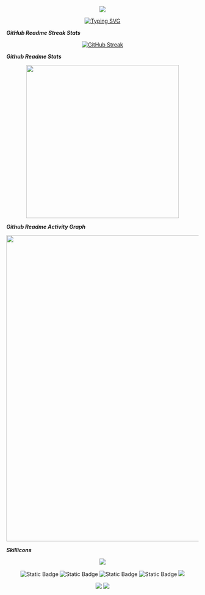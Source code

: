 <p align="center">
<img src="https://capsule-render.vercel.app/api?type=Waving&color=timeGradient&height=320&&section=header&text=GuaikaHb&fontSize=80&fontAlign=50&fontAlignY=31&desc=违背的青春&descAlign=50&descSize=30&descAlignY=60&animation=twinkling" />

</p>

<p align="center">
<a href="https://git.io/typing-svg"><img src="https://readme-typing-svg.demolab.com?font=Fira+Code&weight=600&size=32&pause=1000&color=4EC6FF&random=false&width=435&lines=Welcome+to+my+GitHub;I+am+Guaikahb" alt="Typing SVG" /></a>
</p>

**_GitHub Readme Streak Stats_**

<p align="center">
<!-- https://github.com/DenverCoder1/github-readme-streak-stats -->
<a href="https://git.io/streak-stats"><img src="https://streak-stats.demolab.com?user=Guaika&theme=prussian&locale=zh_Hans&card_width=800&card_height=200" alt="GitHub Streak" /></a>
<br />
</p>

**_Github Readme Stats_**
<p align="center">
<!-- https://github.com/anuraghazra/github-readme-stats -->
<img align="center" width="400" src="https://github-readme-stats.vercel.app/api?username=guaikahb&theme=transparent&include_all_commits=true&show_icons=true&hide_border=true" />
</p>

**_Github Readme Activity Graph_**
<!-- https://github.com/Ashutosh00710/github-readme-activity-graph -->
<p align="center">
<img width="800" src="https://github-readme-activity-graph.vercel.app/graph?username=guaikahb&theme=vue&hide_border=true&area=true">
</p>


**_Skillicons_**
<!-- 图标 -->
<p align="center">
  <a href="https://skillicons.dev">
    <img src="https://skillicons.dev/icons?i=git,github,javascript,html,css,blender,d3,linux,md,mysql,nginx,react,vue,sass,tailwind,vercel,webpack" />
  </a>
</p>

<p align="center">
<a herf="https://github.com/guaikahb">
<img alt="Static Badge" src="https://img.shields.io/badge/GitHub-GaukaHb-blue?logo=github">
</a>
<a herf="https://gitee.com/">
<img alt="Static Badge" src="https://img.shields.io/badge/Gitee-怪咖-aqua?logo=gitee">
</a>
<a herf="https://blog.csdn.net/weixin_44375151?spm=1000.2115.3001.5343">
<img alt="Static Badge" src="https://img.shields.io/badge/CSDN-怪&咖-red">
</a>

<a herf="https://www.wbdqc.cn/">
<img alt="Static Badge" src="https://img.shields.io/badge/Blog-怪咖`Blog-green?logo=blog">
</a>

<img src="https://img.shields.io/badge/QQ-1799705786-green?logo=tencentqq" />

</p>

<!-- footer -->


<p align="center">
  <img src="https://capsule-render.vercel.app/api?type=waving&color=timeGradient&height=320&&section=footer&text=THE END&fontSize=90&fontAlign=50&fontAlignY=70&desc=My wish is for world peace&descAlign=50&descSize=30&descAlignY=40&animation=twinkling" />
  <img src="https://capsule-render.vercel.app/api?type=Waving&color=timeGradient&height=320&&section=header&text=GuaikaHb&fontSize=80&fontAlign=50&fontAlignY=31&desc=违背的青春&descAlign=50&descSize=30&descAlignY=60&animation=twinkling" />
</p>